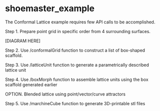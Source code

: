 # shoemaster_example

The Conformal Lattice example requires few API calls to be accomplished.

Step 1. Prepare point grid in specific order from 4 surrounding surfaces.

[DIAGRAM HERE]

Step 2. Use /conformalGrid function to construct a list of box-shaped scaffold.

Step 3. Use /latticeUnit function to generate a parametrically described lattice unit

Step 4. Use /boxMorph function to assemble lattice units using the box scaffold generated earlier

OPTION. Blended lattice using point/vector/curve attractors

Step 5. Use /marchineCube function to generate 3D-printable stl files